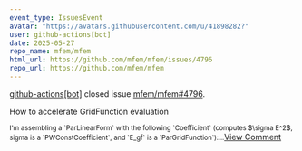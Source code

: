 ```yaml
---
event_type: IssuesEvent
avatar: "https://avatars.githubusercontent.com/u/41898282?"
user: github-actions[bot]
date: 2025-05-27
repo_name: mfem/mfem
html_url: https://github.com/mfem/mfem/issues/4796
repo_url: https://github.com/mfem/mfem
---
```


<a href='https://github.com/github-actions[bot]' target='_blank'>github-actions[bot]</a> closed issue <a href='https://github.com/mfem/mfem/issues/4796' target='_blank'>mfem/mfem#4796</a>.

<p>How to accelerate GridFunction evaluation</p><small>I'm assembling a `ParLinearForm` with the following `Coefficient` (computes $\sigma E^2$, sigma is a `PWConstCoefficient`, and `E_gf` is a `ParGridFunction`):...</small><a href='https://github.com/mfem/mfem/issues/4796' target='_blank'>View Comment</a>